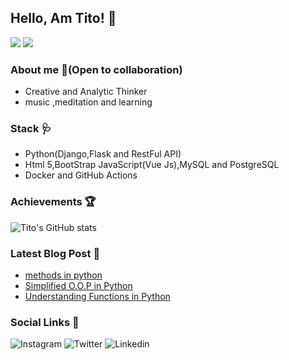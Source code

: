  ## Hello, Am Tito! :wave:
 ![](https://komarev.com/ghpvc/?username=your-github-titusnjuguna&style=plastic)
![](https://www.codewars.com/users/titusnjuguna/badges/small)
### About me  :cop:(Open to collaboration)
- Creative  and Analytic Thinker
- music ,meditation and learning

### Stack 🩺
- Python(Django,Flask and RestFul API)
- Html 5,BootStrap JavaScript(Vue Js),MySQL and PostgreSQL
- Docker and GitHub Actions

### Achievements :trophy:
![Tito's GitHub stats](https://github-readme-stats.vercel.app/api?username=titusnjuguna&show_icons=true&theme=dark)
### Latest Blog Post :blue_book:
- [methods in python](https://dev.to/titusnjuguna/methods-in-python-o-o-p-20f8)
- [Simplified O.O.P in Python](https://dev.to/titusnjuguna/simplified-object-oriented-programming-python-3l12)
- [Understanding Functions in Python](https://dev.to/titusnjuguna/understanding-functions-in-python-40f8)
### Social Links :bell:
![Instagram](https://img.shields.io/badge/Instagram-000000?style=for-the-badge&logo=GitHub&logoColor=white)
![Twitter](https://img.shields.io/badge/Twitter-1DA1F2?style=for-the-badge&logo=Twitter&logoColor=white)
![Linkedin](https://img.shields.io/badge/LinkedIn-0A66C2?style=for-the-badge&logo=LinkedIn&logoColor=white)

